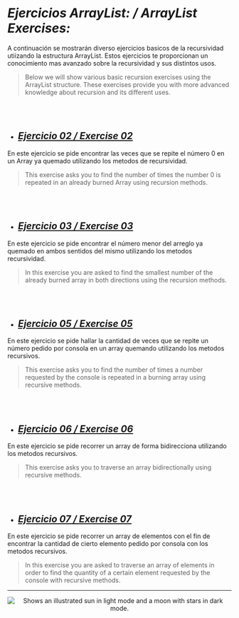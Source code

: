 # _Ejercicios ArrayList: / ArrayList Exercises:_
A continuación se mostrarán diverso ejercicios basicos de la recursividad utiizando la estructura ArrayList. Estos ejercicios te proporcionan un conocimiento mas avanzado sobre la recursividad y sus distintos usos.
>Below we will show various basic recursion exercises using the ArrayList structure. These exercises provide you with more advanced knowledge about recursion and its different uses.
<br>
</br>

* ## [_Ejercicio 02 / Exercise 02_](Ejercicio2)
En este ejercicio se pide encontrar las veces que se repite el número 0 en un Array ya quemado utilizando los metodos de recursividad.
>This exercise asks you to find the number of times the number 0 is repeated in an already burned Array using recursion methods.
<br>
</br>

* ## [_Ejercicio 03 / Exercise 03_](Ejercicio3)
En este ejercicio se pide encontrar el número menor del arreglo ya quemado en ambos sentidos del mismo utilizando los metodos recursividad.
>In this exercise you are asked to find the smallest number of the already burned array in both directions using the recursion methods.
<br>
</br>

* ## [_Ejercicio 05 / Exercise 05_](Ejercicio5)
En este ejercicio se pide hallar la cantidad de veces que se repite un número pedido por consola en un array quemando utilizando los metodos recursivos.
>This exercise asks you to find the number of times a number requested by the console is repeated in a burning array using recursive methods.
<br>
</br>

* ## [_Ejercicio 06 / Exercise 06_](Ejercicio6)
En este ejercicio se pide recorrer un array de forma bidirecciona utilizando los metodos recursivos.
>This exercise asks you to traverse an array bidirectionally using recursive methods.
<br>
</br>

* ## [_Ejercicio 07 / Exercise 07_](Ejercicio7)
En este ejercicio se pide recorrer un array de elementos con el fin de  encontrar la cantidad de cierto elemento pedido por consola con los metodos recursivos.
>In this exercise you are asked to traverse an array of elements in order to find the quantity of a certain element requested by the console with recursive methods.

____

<p align="center">
<picture>
  <source media="(prefers-color-scheme: dark)"  srcset="https://github.com/MrZLeviatan/Conceptos_EnJava-Concepts_InJava/assets/117557162/407e9e72-be8d-438c-9429-c2e147eee0bd">
  <source media="(prefers-color-scheme: light)" srcset="https://github.com/MrZLeviatan/Conceptos_EnJava-Concepts_InJava/assets/117557162/5939be39-6c32-4142-af58-ea5083ac4d1b">
  <img alt="Shows an illustrated sun in light mode and a moon with stars in dark mode." src="https://github.com/MrZLeviatan/Conceptos_EnJava-Concepts_InJava/assets/117557162/5939be39-6c32-4142-af58-ea5083ac4d1b">
</picture>
</p>
